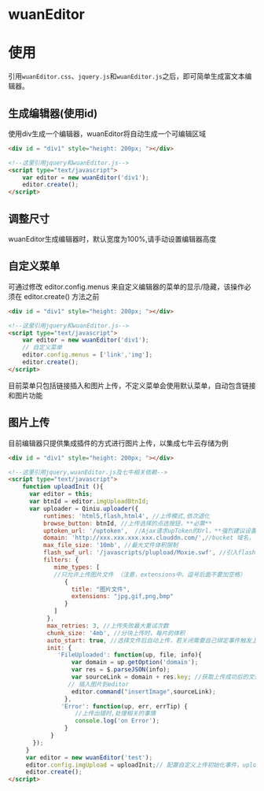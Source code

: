 
#  wuanEditor

# 使用

引用`wuanEditor.css`、`jquery.js`和`wuanEditor.js`之后，即可简单生成富文本编辑器。

## 生成编辑器(使用id)

使用div生成一个编辑器，wuanEditor将自动生成一个可编辑区域
```html
<div id = "div1" style="height: 200px; "></div>

<!--这里引用jquery和wuanEditor.js-->
<script type="text/javascript">
    var editor = new wuanEditor('div1');
    editor.create();
</script>
```

## 调整尺寸

wuanEditor生成编辑器时，默认宽度为100%,请手动设置编辑器高度

## 自定义菜单

可通过修改 editor.config.menus 来自定义编辑器的菜单的显示/隐藏，该操作必须在 editor.create() 方法之前
```html
<div id = "div1" style="height: 200px; "></div>

<!--这里引用jquery和wuanEditor.js-->
<script type="text/javascript">
    var editor = new wuanEditor('div1');
    // 自定义菜单
    editor.config.menus = ['link','img'];
    editor.create();
</script>
```
目前菜单只包括链接插入和图片上传，不定义菜单会使用默认菜单，自动包含链接和图片功能

## 图片上传
目前编辑器只提供集成插件的方式进行图片上传，以集成七牛云存储为例

```html
<div id = "div1" style="height: 200px; "></div>

<!--这里引用jquery,wuanEditor.js及七牛相关依赖-->
<script type="text/javascript">
    function uploadInit (){
	  var editor = this;
	  var btnId = editor.imgUploadBtnId;
	  var uploader = Qiniu.uploader({
          runtimes: 'html5,flash,html4', //上传模式,依次退化
          browse_button: btnId, //上传选择的点选按钮，**必需**
          uptoken_url: '/uptoken',  //Ajax请求upToken的Url，**强烈建议设置**（服务端提供）
          domain: 'http://xxx.xxx.xxx.xxx.clouddn.com/',//bucket 域名，下载资源时用到，**必需**
          max_file_size: '10mb', //最大文件体积限制
          flash_swf_url: '/javascripts/plupload/Moxie.swf', //引入flash,相对路径
          filters: {
             mime_types: [
             //只允许上传图片文件 （注意，extensions中，逗号后面不要加空格）
                {
                  title: "图片文件",
                  extensions: "jpg,gif,png,bmp"
                }
             ]
           },
           max_retries: 3, //上传失败最大重试次数
           chunk_size: '4mb', //分块上传时，每片的体积
           auto_start: true, //选择文件后自动上传，若关闭需要自己绑定事件触发上传
           init: {
              'FileUploaded': function(up, file, info){
                  var domain = up.getOption('domain');
                  var res = $.parseJSON(info);
                  var sourceLink = domain + res.key; //获取上传成功后的文件的Url
                 // 插入图片到editor
                  editor.command("insertImage",sourceLink);
                },
               'Error': function(up, err, errTip) {
                   //上传出错时,处理相关的事情
                   console.log('on Error');
                }
            }
       });
     }
     var editor = new wuanEditor('test');
     editor.config.imgUpload = uploadInit;// 配置自定义上传初始化事件，uploadInit方法在上面定义了
     editor.create();
</script>
```

